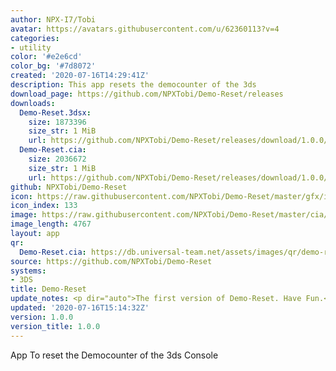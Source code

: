 ```yaml
---
author: NPX-I7/Tobi
avatar: https://avatars.githubusercontent.com/u/62360113?v=4
categories:
- utility
color: '#e2e6cd'
color_bg: '#7d8072'
created: '2020-07-16T14:29:41Z'
description: This app resets the democounter of the 3ds
download_page: https://github.com/NPXTobi/Demo-Reset/releases
downloads:
  Demo-Reset.3dsx:
    size: 1873396
    size_str: 1 MiB
    url: https://github.com/NPXTobi/Demo-Reset/releases/download/1.0.0/Demo-Reset.3dsx
  Demo-Reset.cia:
    size: 2036672
    size_str: 1 MiB
    url: https://github.com/NPXTobi/Demo-Reset/releases/download/1.0.0/Demo-Reset.cia
github: NPXTobi/Demo-Reset
icon: https://raw.githubusercontent.com/NPXTobi/Demo-Reset/master/gfx/icon.png
icon_index: 133
image: https://raw.githubusercontent.com/NPXTobi/Demo-Reset/master/cia/banner.png
image_length: 4767
layout: app
qr:
  Demo-Reset.cia: https://db.universal-team.net/assets/images/qr/demo-reset-cia.png
source: https://github.com/NPXTobi/Demo-Reset
systems:
- 3DS
title: Demo-Reset
update_notes: <p dir="auto">The first version of Demo-Reset. Have Fun.</p>
updated: '2020-07-16T15:14:32Z'
version: 1.0.0
version_title: 1.0.0
---
```

App To reset the Democounter of the 3ds Console